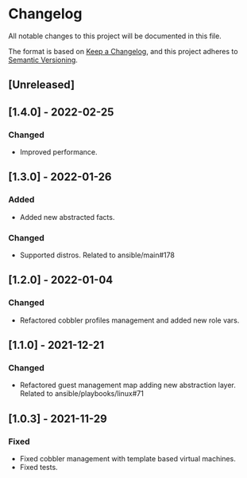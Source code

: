 # Changelog
All notable changes to this project will be documented in this file.

The format is based on [Keep a Changelog](https://keepachangelog.com/en/1.0.0/),
and this project adheres to [Semantic Versioning](https://semver.org/spec/v2.0.0.html).

## [Unreleased]

## [1.4.0] - 2022-02-25
### Changed
- Improved performance.

## [1.3.0] - 2022-01-26
### Added
- Added new abstracted facts.

### Changed
- Supported distros. Related to ansible/main#178

## [1.2.0] - 2022-01-04
### Changed
- Refactored cobbler profiles management and added new role vars.

## [1.1.0] - 2021-12-21
### Changed
- Refactored guest management map adding new abstraction layer. Related to ansible/playbooks/linux#71

## [1.0.3] - 2021-11-29
### Fixed
- Fixed cobbler management with template based virtual machines.
- Fixed tests.
